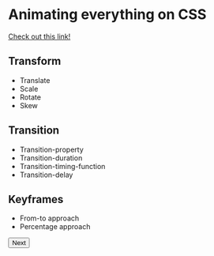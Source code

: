 # Animating everything on CSS

[Check out this link!](https://engineerbabu.com/blog/css-transitions-and-animations/)
## Transform
- Translate
- Scale
- Rotate
- Skew

## Transition
- Transition-property
- Transition-duration
- Transition-timing-function
- Transition-delay

## Keyframes
- From-to approach
- Percentage approach


[<button >Next</button>](https://abukhalil95.github.io/reading-notes/class-14b)